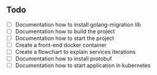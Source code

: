 ## Todo

- [ ] Documentation how to install golang-migration lib
- [ ] Documentation how to build the project
- [ ] Documentation how to start the project
- [ ] Create a front-end docker container
- [ ] Create a flowchart to explain services iterations
- [ ] Documentation how to install protobuf
- [ ] Documentation how to start application in kubernetes
